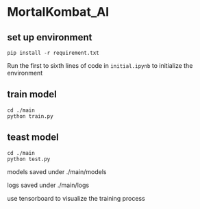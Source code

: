 # MortalKombat_AI

## set up environment
```
pip install -r requirement.txt
```
Run the first to sixth lines of code in `initial.ipynb` to initialize the environment
 
## train model
```
cd ./main
python train.py
```

## teast model
```
cd ./main
python test.py
```

models saved under ./main/models

logs saved under ./main/logs

use tensorboard to visualize the training process
